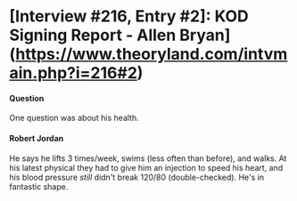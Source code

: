 # [Interview #216, Entry #2]: KOD Signing Report - Allen Bryan](https://www.theoryland.com/intvmain.php?i=216#2)

#### Question

One question was about his health.

#### Robert Jordan

He says he lifts 3 times/week, swims (less often than before), and walks. At his latest physical they had to give him an injection to speed his heart, and his blood pressure
*still*
didn't break 120/80 (double-checked). He's in fantastic shape.

